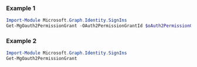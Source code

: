### Example 1
```powershell
Import-Module Microsoft.Graph.Identity.SignIns
Get-MgOauth2PermissionGrant -OAuth2PermissionGrantId $oAuth2PermissionGrantId
```
### Example 2
```powershell
Import-Module Microsoft.Graph.Identity.SignIns
Get-MgOauth2PermissionGrant
```
